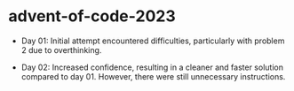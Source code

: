 # advent-of-code-2023

- Day 01: Initial attempt encountered difficulties, particularly with problem 2 due to overthinking.

- Day 02: Increased confidence, resulting in a cleaner and faster solution compared to day 01. However, there were still unnecessary instructions.